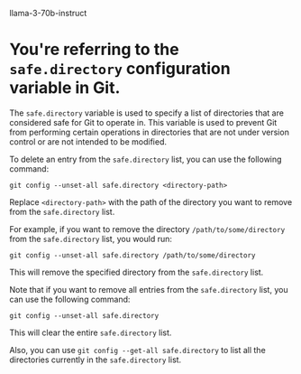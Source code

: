 llama-3-70b-instruct

# You're referring to the `safe.directory` configuration variable in Git.

The `safe.directory` variable is used to specify a list of directories that are considered safe for Git to operate in. This variable is used to prevent Git from performing certain operations in directories that are not under version control or are not intended to be modified.

To delete an entry from the `safe.directory` list, you can use the following command:
```
git config --unset-all safe.directory <directory-path>
```
Replace `<directory-path>` with the path of the directory you want to remove from the `safe.directory` list.

For example, if you want to remove the directory `/path/to/some/directory` from the `safe.directory` list, you would run:
```
git config --unset-all safe.directory /path/to/some/directory
```
This will remove the specified directory from the `safe.directory` list.

Note that if you want to remove all entries from the `safe.directory` list, you can use the following command:
```
git config --unset-all safe.directory
```
This will clear the entire `safe.directory` list.

Also, you can use `git config --get-all safe.directory` to list all the directories currently in the `safe.directory` list.
